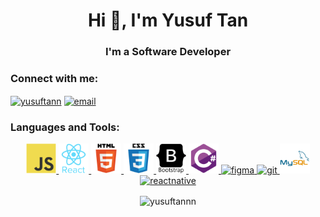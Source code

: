 <h1 align="center">Hi 👋, I'm Yusuf Tan</h1>
<h3 align="center">I'm a Software Developer</h3>

<h3 align="left">Connect with me:</h3>
<p align="left">
<a href="https://www.linkedin.com/in/yusuftann" target="blank"><img align="center" src="https://raw.githubusercontent.com/rahuldkjain/github-profile-readme-generator/master/src/images/icons/Social/linked-in-alt.svg" alt="yusuftann" height="30" width="40" /></a>
  <a href="mailto:yusuftan41@hotmail.com" target="blank"><img align="center" src="https://camo.githubusercontent.com/d585728645751dc3f22ca3335a109163ffa8dab0c72457f1cd205194f73ca7e8/68747470733a2f2f696d672e736869656c64732e696f2f62616467652f2d656d61696c2d4337314133363f267374796c653d666f722d7468652d6261646765266c6f676f3d266c6f676f436f6c6f723d7768697465" alt="email" style="max-width:100%"/></a>
</p>

<h3 align="left">Languages and Tools:</h3>
<p align="center"><a href="https://developer.mozilla.org/en-US/docs/Web/JavaScript" target="_blank" rel="noreferrer"> <img src="https://raw.githubusercontent.com/devicons/devicon/master/icons/javascript/javascript-original.svg" alt="javascript" width="48" height="48"/> </a> <a href="https://reactjs.org/" target="_blank" rel="noreferrer"> <img src="https://raw.githubusercontent.com/devicons/devicon/master/icons/react/react-original-wordmark.svg" alt="react" width="48" height="48"/> </a><a href="https://www.w3.org/html/" target="_blank" rel="noreferrer"> <img src="https://raw.githubusercontent.com/devicons/devicon/master/icons/html5/html5-original-wordmark.svg" alt="html5" width="48" height="48"/> </a><a href="https://www.w3schools.com/css/" target="_blank" rel="noreferrer"> <img src="https://raw.githubusercontent.com/devicons/devicon/master/icons/css3/css3-original-wordmark.svg" alt="css3" width="48" height="48"/> </a> <a href="https://getbootstrap.com" target="_blank" rel="noreferrer"> <img src="https://raw.githubusercontent.com/devicons/devicon/master/icons/bootstrap/bootstrap-plain-wordmark.svg" alt="bootstrap" width="48" height="48"/> </a> <a href="https://www.w3schools.com/cs/" target="_blank" rel="noreferrer"> <img src="https://raw.githubusercontent.com/devicons/devicon/master/icons/csharp/csharp-original.svg" alt="csharp" width="48" height="48"/> </a> <a href="https://www.figma.com/" target="_blank" rel="noreferrer"> <img src="https://www.vectorlogo.zone/logos/figma/figma-icon.svg" alt="figma" width="48" height="48"/> </a> <a href="https://git-scm.com/" target="_blank" rel="noreferrer"> <img src="https://www.vectorlogo.zone/logos/git-scm/git-scm-icon.svg" alt="git" width="48" height="48"/> </a> <a href="https://www.mysql.com/" target="_blank" rel="noreferrer"> <img src="https://raw.githubusercontent.com/devicons/devicon/master/icons/mysql/mysql-original-wordmark.svg" alt="mysql" width="48" height="48"/> </a> <a href="https://reactnative.dev/" target="_blank" rel="noreferrer"> <img src="https://reactnative.dev/img/header_logo.svg" alt="reactnative" width="48" height="48"/> </a> </p>

<p align="center"><img align="center" src="https://github-readme-stats.vercel.app/api/top-langs?username=yusuftannn&show_icons=true&locale=en&layout=compact" alt="yusuftannn" /></p>

<!--<p>&nbsp;<img align="center" src="https://github-readme-stats.vercel.app/api?username=yusuftannn&show_icons=true&locale=en" alt="yusuftannn" /></p>-->
